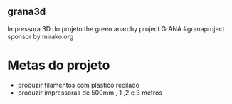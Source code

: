 ## grana3d
Impressora 3D do projeto the green anarchy project GrANA #granaproject sponsor by mirako.org

# Metas do projeto
- produzir filamentos com plastico recilado
- produzir impressoras de 500mm , 1 ,2 e 3 metros
